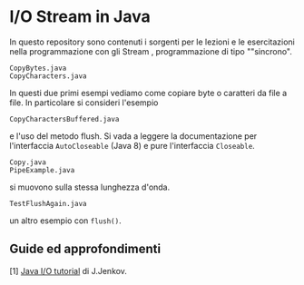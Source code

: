 # I/O Stream in Java

In questo repository sono contenuti i sorgenti per le lezioni e le esercitazioni nella programmazione con gli Stream
, programmazione di tipo ""sincrono".
```
CopyBytes.java
CopyCharacters.java
```
In questi due primi esempi vediamo come copiare byte o caratteri da file a file.
In particolare si consideri l'esempio
```
CopyCharactersBuffered.java
```
e l'uso del metodo flush. Si vada a leggere la documentazione per l'interfaccia `AutoCloseable` (Java 8) e pure l'interfaccia `Closeable`.
```
Copy.java
PipeExample.java
```
si muovono sulla stessa lunghezza d'onda.
```
TestFlushAgain.java
```
un altro esempio con `flush()`.

## Guide ed approfondimenti

[1] [Java I/O tutorial](http://tutorials.jenkov.com/java-io/index.html) di J.Jenkov.
